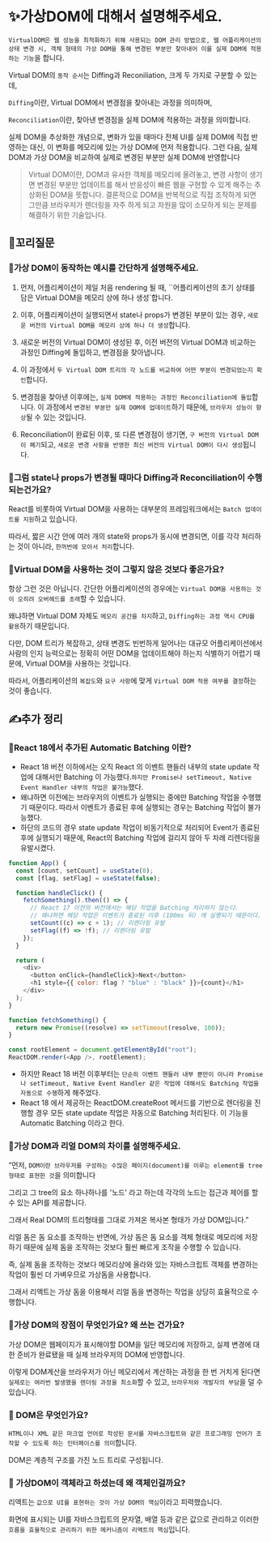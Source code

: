 # ✨가상DOM에 대해서 설명해주세요.

`VirtualDOM은 웹 성능을 최적화하기 위해 사용되는 DOM 관리 방법으로, 웹 어플리케이션의 상태 변경 시, 객체 형태의 가상 DOM을 통해 변경된 부분만 찾아내어 이를 실제 DOM에 적용하는 기능`을 합니다.

Virtual DOM의 `동작 순서`는 Diffing과 Reconiliation, 크게 두 가지로 구분할 수 있는데,

`Diffing`이란, Virtual DOM에서 변경점을 찾아내는 과정을 의미하며,

`Reconciliation`이란, 찾아낸 변경점을 실제 DOM에 적용하는 과정을 의미합니다.

실제 DOM을 추상화한 개념으로, 변화가 있을 때마다 전체 UI를 실제 DOM에 직접 반영하는 대신, 이 변화를 메모리에 있는 가상 DOM에 먼저 적용합니다.
그런 다음, 실제 DOM과 가상 DOM을 비교하여 실제로 변경된 부분만 실제 DOM에 반영합니다

> Virtual DOM이란, DOM과 유사한 객체를 메모리에 올려놓고,
> 변경 사항이 생기면 변경된 부분만 업데이트를 해서 반응성이 빠른 웹을 구현할 수 있게 해주는 추상화된 DOM을 뜻합니다.
> 결론적으로 DOM을 반복적으로 직접 조작하게 되면 그만큼 브라우저가 렌더링을 자주 하게 되고 자원을 많이 소모하게 되는 문제를 해결하기 위한 기술입니다.

## 🔁꼬리질문

### 🤔가상 DOM이 동작하는 예시를 간단하게 설명해주세요.

1. 먼저, 어플리케이션이 제일 처음 rendering 될 때, ``어플리케이션의 초기 상태를 담은 Virtual DOM을 메모리 상에 하나 생성`합니다.

2. 이후, 어플리케이션이 실행되면서 state나 props가 변경된 부분이 있는 경우, `새로운 버전의 Virtual DOM을 메모리 상에 하나 더 생성`합니다.

3. 새로운 버전의 Virtual DOM이 생성된 후, 이전 버전의 Virtual DOM과 비교하는 과정인 Diffing에 돌입하고, 변경점을 찾아냅니다.

4. 이 과정에서 `두 Virtual DOM 트리의 각 노드를 비교하여 어떤 부분이 변경되었는지 확인`합니다.

5. 변경점을 찾아낸 이후에는, `실제 DOM에 적용하는 과정인 Reconciliation에 돌입`합니다. 이 과정에서 `변경된 부분만 실제 DOM에 업데이트`하기 때문에, `브라우저 성능이 향상`될 수 있는 것입니다.

6. Reconciliation이 완료된 이후, 또 다른 변경점이 생기면, `구 버전의 Virtual DOM이 폐기`되고, `새로운 변경 사항을 반영한 최신 버전의 Virtual DOM이 다시 생성`됩니다.

### 🤔그럼 state나 props가 변경될 때마다 Diffing과 Reconciliation이 수행되는건가요?

React를 비롯하여 Virtual DOM을 사용하는 대부분의 프레임워크에서는 `Batch 업데이트를 지원`하고 있습니다.

따라서, 짧은 시간 안에 여러 개의 state와 props가 동시에 변경되면, 이를 각각 처리하는 것이 아니라, `한꺼번에 모아서 처리`합니다.

### 🤔Virtual DOM을 사용하는 것이 그렇지 않은 것보다 좋은가요?

항상 그런 것은 아닙니다. 간단한 어플리케이션의 경우에는 `Virtual DOM을 사용하는 것이 오히려 오버헤드를 초래`할 수 있습니다.

왜냐하면 Virtual DOM 자체도 `메모리 공간을 차지`하고, `Diffing하는 과정 역시 CPU를 활용`하기 때문입니다.

다만, DOM 트리가 복잡하고, 상태 변경도 빈번하게 일어나는 대규모 어플리케이션에서 사람의 인지 능력으로는 정확히 어떤 DOM을 업데이트해야 하는지 식별하기 어렵기 때문에, Virtual DOM을 사용하는 것입니다.

따라서, 어플리케이션의 `복잡도`와 `요구 사항`에 맞게 `Virtual DOM 적용 여부를 결정`하는 것이 좋습니다.

## ✍️추가 정리

### 🤔React 18에서 추가된 Automatic Batching 이란?

- React 18 버전 이하에서는 오직 React 의 이벤트 핸들러 내부의 state update 작업에 대해서만 Batching 이 가능했다.`하지만 Promise나 setTimeout, Native Event Handler 내부의 작업은 불가능`했다.
- 왜냐하면 이전에는 브라우저의 이벤트가 실행되는 중에만 Batching 작업을 수행했기 때문이다. 따라서 이벤트가 종료된 후에 실행되는 경우는 Batching 작업이 불가능했다.
- 하단의 코드의 경우 state update 작업이 비동기적으로 처리되어 Event가 종료된 후에 실행되기 때문에, React의 Batching 작업에 걸리지 않아 두 차례 리렌더링을 유발시켰다.

```javascript
function App() {
  const [count, setCount] = useState(0);
  const [flag, setFlag] = useState(false);

  function handleClick() {
    fetchSomething().then(() => {
      // React 17 이전의 버전에서는 해당 작업을 Batching 처리하지 않는다.
      // 왜냐하면 해당 작업은 이벤트가 종료된 이후 (100ms 뒤) 에 실행되기 때문이다.
      setCount((c) => c + 1); // 리렌더링 유발
      setFlag((f) => !f); // 리렌더링 유발
    });
  }

  return (
    <div>
      <button onClick={handleClick}>Next</button>
      <h1 style={{ color: flag ? "blue" : "black" }}>{count}</h1>
    </div>
  );
}

function fetchSomething() {
  return new Promise((resolve) => setTimeout(resolve, 100));
}

const rootElement = document.getElementById("root");
ReactDOM.render(<App />, rootElement);
```

- 하지만 React 18 버전 이후부터는 `단순히 이벤트 핸들러 내부 뿐만이 아니라 Promise나 setTimeout, Native Event Handler 같은 작업에 대해서도 Batching 작업을 자동으로 수행`하게 해주었다.
- React 18 에서 제공하는 ReactDOM.createRoot 메서드를 기반으로 렌더링을 진행할 경우 모든 state update 작업은 자동으로 Batching 처리된다. 이 기능을 Automatic Batching 이라고 한다.

### 🤔가상 DOM과 리얼 DOM의 차이를 설명해주세요.

“먼저, `DOM이란 브라우저를 구성하는 수많은 페이지(document)를 이루는 element를 tree 형태로 표현한 것`을 의미합니다

그리고 그 tree의 요소 하나하나를 '노드' 라고 하는데 각각의 노드는 접근과 제어를 할 수 있는 API를 제공합니다.

그래서 Real DOM의 트리형태를 그대로 가져온 복사본 형태가 가상 DOM입니다.”

리얼 돔은 돔 요소를 조작하는 반면에, 가상 돔은 돔 요소를 객체 형태로 메모리에 저장하기 때문에 실제 돔을 조작하는 것보다 훨씬 빠르게 조작을 수행할 수 있습니다.

즉, 실제 돔을 조작하는 것보다 메모리상에 올라와 있는 자바스크립트 객체를 변경하는 작업이 훨씬 더 가벼우므로 가상돔을 사용합니다.

그래서 리액트는 가상 돔을 이용해서 리얼 돔을 변경하는 작업을 상당히 효율적으로 수행합니다.

### 🤔가상 DOM의 장점이 무엇인가요? 왜 쓰는 건가요?

가상 DOM은 웹페이지가 표시해야할 DOM을 일단 메모리에 저장하고, 실제 변경에 대한 준비가 완료됐을 때 실제 브라우저의 DOM에 반영합니다.

이렇게 DOM계산을 브라우저가 아닌 메모리에서 계산하는 과정을 한 번 거치게 된다면 `실제로는 여러번 발생했을 렌더링 과정을 최소화`할 수 있고, `브라우저와 개발자의 부담`을 덜 수 있습니다.

### 🤔 DOM은 무엇인가요?

`HTML이나 XML 같은 마크업 언어로 작성된 문서를 자바스크립트와 같은 프로그래밍 언어가 조작할 수 있도록 하는 인터페이스를 의미`합니다.

DOM은 계층적 구조를 가진 노드 트리로 구성됩니다.

### 🤔 가상DOM이 객체라고 하셨는데 왜 객체인걸까요?

리액트는 `값으로 UI를 표현하는 것이 가상 DOM의 핵심`이라고 피력했습니다.

화면에 표시되는 UI를 자바스크립트의 문자열, 배열 등과 같은 값으로 관리하고 이러한 `흐름을 효율적으로 관리하기 위한 메커니즘이 리액트의 핵심`입니다.
